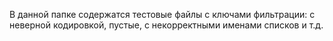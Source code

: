 В данной папке содержатся тестовые файлы с ключами фильтрации: с неверной кодировкой, пустые, с некорректными именами списков и т.д.